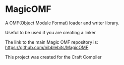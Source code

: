 # MagicOMF
A OMF(Object Module Format) loader and writer library.

Useful to be used if you are creating a linker

The link to the main Magic OMF repository is: https://github.com/nibblebits/MagicOMF

This project was created for the Craft Compiler